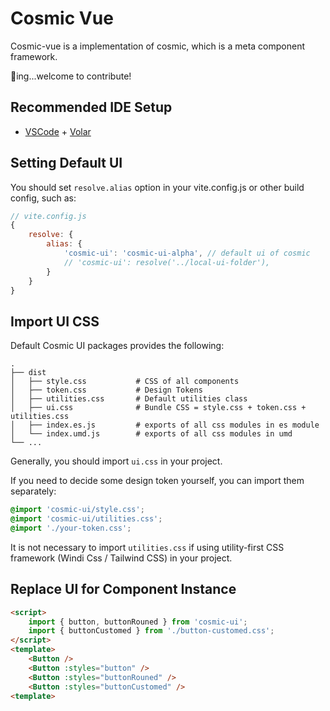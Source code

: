# Cosmic Vue

Cosmic-vue is a implementation of cosmic, which is a meta component framework.

🚧ing...welcome to contribute!

## Recommended IDE Setup

- [VSCode](https://code.visualstudio.com/) + [Volar](https://marketplace.visualstudio.com/items?itemName=johnsoncodehk.volar)

## Setting Default UI

You should set `resolve.alias` option in your vite.config.js or other build config, such as:

```javascript
// vite.config.js
{
    resolve: {
        alias: {
            'cosmic-ui': 'cosmic-ui-alpha', // default ui of cosmic
            // 'cosmic-ui': resolve('../local-ui-folder'),
        }
    }
}
```

## Import UI CSS

Default Cosmic UI packages provides the following:

    .
    ├── dist
    │   ├── style.css           # CSS of all components
    │   ├── token.css           # Design Tokens
    │   ├── utilities.css       # Default utilities class
    │   ├── ui.css              # Bundle CSS = style.css + token.css + utilities.css
    │   ├── index.es.js         # exports of all css modules in es module
    │   └── index.umd.js        # exports of all css modules in umd
    └── ...

Generally, you should import `ui.css` in your project.

If you need to decide some design token yourself, you can import them separately:

```css
@import 'cosmic-ui/style.css';
@import 'cosmic-ui/utilities.css';
@import './your-token.css';
```

It is not necessary to import `utilities.css` if using utility-first CSS framework (Windi Css / Tailwind CSS) in your project.


## Replace UI for Component Instance

```html
<script>
    import { button, buttonRouned } from 'cosmic-ui';
    import { buttonCustomed } from './button-customed.css';
</script>
<template>
    <Button />
    <Button :styles="button" />
    <Button :styles="buttonRouned" />
    <Button :styles="buttonCustomed" />
<template>
```
